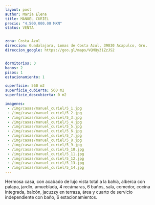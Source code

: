 ```yaml
---
layout: post
author: Maria Elena
title: MANUEL CURIEL
precio: "4,500,000.00 MXN"
status: VENTA


zona: Costa Azul
direccion: Guadalajara, Lomas de Costa Azul, 39830 Acapulco, Gro.
direccion_google: https://goo.gl/maps/VQMQy31ZzJS2


dormitorios: 3
banos: 2
pisos: 1
estacionamiento: 1

superficie: 560 m2
superficie_cubierta: 560 m2
superficie_descubierta: 0 m2

imagenes:
 - /img/casas/manuel_curiel/5_1.jpg
 - /img/casas/manuel_curiel/5_2.jpg
 - /img/casas/manuel_curiel/5_3.jpg
 - /img/casas/manuel_curiel/5_4.jpg
 - /img/casas/manuel_curiel/5_5.jpg
 - /img/casas/manuel_curiel/5_6.jpg
 - /img/casas/manuel_curiel/5_7.jpg
 - /img/casas/manuel_curiel/5_8.jpg
 - /img/casas/manuel_curiel/5_9.jpg
 - /img/casas/manuel_curiel/5_10.jpg
 - /img/casas/manuel_curiel/5_11.jpg
 - /img/casas/manuel_curiel/5_12.jpg
 - /img/casas/manuel_curiel/5_13.jpg
 - /img/casas/manuel_curiel/5_14.jpg
---
```


Hermosa casa, con acabado de lujo vista total a la bahía, alberca con palapa, jardín, amueblada, 4 recámaras, 6 baños, sala, comedor, cocina integrada, balcón, jacuzzy en terraza, área y cuarto de servicio independiente con baño, 6 estacionamientos.
